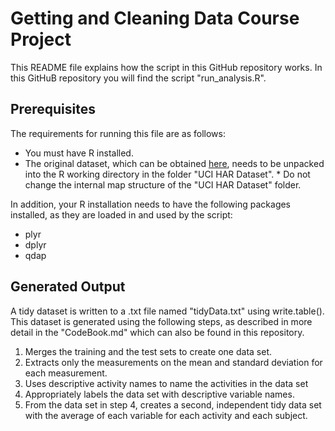 # Getting and Cleaning Data Course Project
This README file explains how the script in this GitHub repository works.
In this GitHuB repository you will find the script "run_analysis.R".
## Prerequisites
The requirements for running this file are as follows:
* You must have R installed.
* The original dataset, which can be obtained [here](https://d396qusza40orc.cloudfront.net/getdata%2Fprojectfiles%2FUCI%20HAR%20Dataset.zip), needs to be unpacked into the R working directory in the folder "UCI HAR Dataset". * Do not change the internal map structure of the "UCI HAR Dataset" folder.

In addition, your R installation needs to have the following packages installed,
as they are loaded in and used by the script:
* plyr
* dplyr
* qdap

## Generated Output
A tidy dataset is written to a .txt file named "tidyData.txt" using write.table\(\). This dataset is generated using the following steps, as described in more detail in the "CodeBook.md" which can also be found in this repository.

1. Merges the training and the test sets to create one data set.
2. Extracts only the measurements on the mean and standard deviation for each measurement. 
3. Uses descriptive activity names to name the activities in the data set
4. Appropriately labels the data set with descriptive variable names. 
5. From the data set in step 4, creates a second, independent tidy data set with the average of each variable for each activity and each subject.